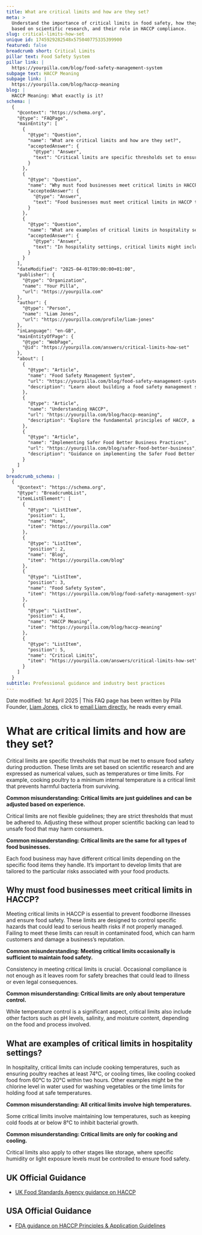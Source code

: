 ```yaml
---
title: What are critical limits and how are they set?
meta: >
  Understand the importance of critical limits in food safety, how they are set
  based on scientific research, and their role in HACCP compliance.
slug: critical-limits-how-set
unique id: 1745929282548x575040775335399900
featured: false
breadcrumb short: Critical Limits
pillar text: Food Safety System
pillar link: |
  https://yourpilla.com/blog/food-safety-management-system
subpage text: HACCP Meaning
subpage link: |
  https://yourpilla.com/blog/haccp-meaning
blog: |
  HACCP Meaning: What exactly is it?
schema: |
  {
    "@context": "https://schema.org",
    "@type": "FAQPage",
    "mainEntity": [
      {
        "@type": "Question",
        "name": "What are critical limits and how are they set?",
        "acceptedAnswer": {
          "@type": "Answer",
          "text": "Critical limits are specific thresholds set to ensure food safety during production, based on scientific research. These limits are expressed as numerical values, like minimum temperatures or time limits required to prevent harmful bacteria from surviving in food items. These thresholds are strict and must be adhered to precisely without modifications unless supported by new scientific evidence."
        }
      },
      {
        "@type": "Question",
        "name": "Why must food businesses meet critical limits in HACCP?",
        "acceptedAnswer": {
          "@type": "Answer",
          "text": "Food businesses must meet critical limits in HACCP to prevent foodborne illnesses and ensure food safety. These limits control specific hazards that could lead to health risks if not managed correctly. Failing to consistently meet these limits can result in contaminated food, posing serious risks to customers and potentially harming the business’s reputation."
        }
      },
      {
        "@type": "Question",
        "name": "What are examples of critical limits in hospitality settings?",
        "acceptedAnswer": {
          "@type": "Answer",
          "text": "In hospitality settings, critical limits might include ensuring cooking temperatures reach sufficient levels, for example, poultry must be cooked to at least 74°C. Cooling times for cooked food, chlorine levels in water used for washing vegetables, and specific storage conditions like humidity or light exposure are also considered critical limits to maintain food safety."
        }
      }
    ],
    "dateModified": "2025-04-01T09:00:00+01:00",
    "publisher": {
      "@type": "Organization",
      "name": "Your Pilla",
      "url": "https://yourpilla.com"
    },
    "author": {
      "@type": "Person",
      "name": "Liam Jones",
      "url": "https://yourpilla.com/profile/liam-jones"
    },
    "inLanguage": "en-GB",
    "mainEntityOfPage": {
      "@type": "WebPage",
      "@id": "https://yourpilla.com/answers/critical-limits-how-set"
    },
    "about": [
      {
        "@type": "Article",
        "name": "Food Safety Management System",
        "url": "https://yourpilla.com/blog/food-safety-management-system",
        "description": "Learn about building a food safety management system based on HACCP principles to ensure compliance with food safety laws."
      },
      {
        "@type": "Article",
        "name": "Understanding HACCP",
        "url": "https://yourpilla.com/blog/haccp-meaning",
        "description": "Explore the fundamental principles of HACCP, a systematic preventive approach to food safety from biological, chemical, and physical hazards."
      },
      {
        "@type": "Article",
        "name": "Implementing Safer Food Better Business Practices",
        "url": "https://yourpilla.com/blog/safer-food-better-business",
        "description": "Guidance on implementing the Safer Food Better Business practices to enhance food safety in your business, aligned with HACCP principles."
      }
    ]
  }
breadcrumb_schema: |
  {
    "@context": "https://schema.org",
    "@type": "BreadcrumbList",
    "itemListElement": [
      {
        "@type": "ListItem",
        "position": 1,
        "name": "Home",
        "item": "https://yourpilla.com"
      },
      {
        "@type": "ListItem",
        "position": 2,
        "name": "Blog",
        "item": "https://yourpilla.com/blog"
      },
      {
        "@type": "ListItem",
        "position": 3,
        "name": "Food Safety System",
        "item": "https://yourpilla.com/blog/food-safety-management-system"
      },
      {
        "@type": "ListItem",
        "position": 4,
        "name": "HACCP Meaning",
        "item": "https://yourpilla.com/blog/haccp-meaning"
      },
      {
        "@type": "ListItem",
        "position": 5,
        "name": "Critical Limits",
        "item": "https://yourpilla.com/answers/critical-limits-how-set"
      }
    ]
  }
subtitle: Professional guidance and industry best practices
---
```


Date modified: 1st April 2025 | This FAQ page has been written by Pilla Founder, [Liam Jones](https://yourpilla.com/profile/liam-jones), click to [email Liam directly](https://mailto:liam@yourpilla.com), he reads every email.

# What are critical limits and how are they set?

Critical limits are specific thresholds that must be met to ensure food safety during production. These limits are set based on scientific research and are expressed as numerical values, such as temperatures or time limits. For example, cooking poultry to a minimum internal temperature is a critical limit that prevents harmful bacteria from surviving.

**Common misunderstanding: Critical limits are just guidelines and can be adjusted based on experience.**

Critical limits are not flexible guidelines; they are strict thresholds that must be adhered to. Adjusting these without proper scientific backing can lead to unsafe food that may harm consumers.

**Common misunderstanding: Critical limits are the same for all types of food businesses.**

Each food business may have different critical limits depending on the specific food items they handle. It’s important to develop limits that are tailored to the particular risks associated with your food products.

## Why must food businesses meet critical limits in HACCP?

Meeting critical limits in HACCP is essential to prevent foodborne illnesses and ensure food safety. These limits are designed to control specific hazards that could lead to serious health risks if not properly managed. Failing to meet these limits can result in contaminated food, which can harm customers and damage a business’s reputation.

**Common misunderstanding: Meeting critical limits occasionally is sufficient to maintain food safety.**

Consistency in meeting critical limits is crucial. Occasional compliance is not enough as it leaves room for safety breaches that could lead to illness or even legal consequences.

**Common misunderstanding: Critical limits are only about temperature control.**

While temperature control is a significant aspect, critical limits also include other factors such as pH levels, salinity, and moisture content, depending on the food and process involved.

## What are examples of critical limits in hospitality settings?

In hospitality, critical limits can include cooking temperatures, such as ensuring poultry reaches at least 74°C, or cooling times, like cooling cooked food from 60°C to 20°C within two hours. Other examples might be the chlorine level in water used for washing vegetables or the time limits for holding food at safe temperatures.

**Common misunderstanding: All critical limits involve high temperatures.**

Some critical limits involve maintaining low temperatures, such as keeping cold foods at or below 8°C to inhibit bacterial growth.

**Common misunderstanding: Critical limits are only for cooking and cooling.**

Critical limits also apply to other stages like storage, where specific humidity or light exposure levels must be controlled to ensure food safety.

## UK Official Guidance

-   [UK Food Standards Agency guidance on HACCP](https://www.gov.uk/food-safety-hazard-analysis)

## USA Official Guidance

-   [FDA guidance on HACCP Principles & Application Guidelines](https://www.fda.gov/food/hazard-analysis-critical-control-point-haccp/haccp-principles-application-guidelines)
